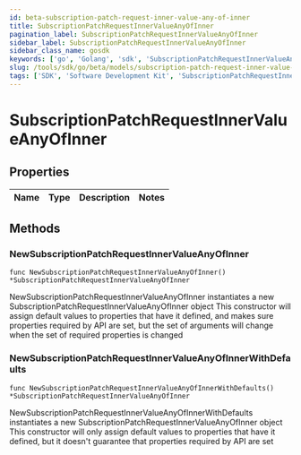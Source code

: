 ```yaml
---
id: beta-subscription-patch-request-inner-value-any-of-inner
title: SubscriptionPatchRequestInnerValueAnyOfInner
pagination_label: SubscriptionPatchRequestInnerValueAnyOfInner
sidebar_label: SubscriptionPatchRequestInnerValueAnyOfInner
sidebar_class_name: gosdk
keywords: ['go', 'Golang', 'sdk', 'SubscriptionPatchRequestInnerValueAnyOfInner', 'BetaSubscriptionPatchRequestInnerValueAnyOfInner'] 
slug: /tools/sdk/go/beta/models/subscription-patch-request-inner-value-any-of-inner
tags: ['SDK', 'Software Development Kit', 'SubscriptionPatchRequestInnerValueAnyOfInner', 'BetaSubscriptionPatchRequestInnerValueAnyOfInner']
---
```


# SubscriptionPatchRequestInnerValueAnyOfInner

## Properties

Name | Type | Description | Notes
------------ | ------------- | ------------- | -------------

## Methods

### NewSubscriptionPatchRequestInnerValueAnyOfInner

`func NewSubscriptionPatchRequestInnerValueAnyOfInner() *SubscriptionPatchRequestInnerValueAnyOfInner`

NewSubscriptionPatchRequestInnerValueAnyOfInner instantiates a new SubscriptionPatchRequestInnerValueAnyOfInner object
This constructor will assign default values to properties that have it defined,
and makes sure properties required by API are set, but the set of arguments
will change when the set of required properties is changed

### NewSubscriptionPatchRequestInnerValueAnyOfInnerWithDefaults

`func NewSubscriptionPatchRequestInnerValueAnyOfInnerWithDefaults() *SubscriptionPatchRequestInnerValueAnyOfInner`

NewSubscriptionPatchRequestInnerValueAnyOfInnerWithDefaults instantiates a new SubscriptionPatchRequestInnerValueAnyOfInner object
This constructor will only assign default values to properties that have it defined,
but it doesn't guarantee that properties required by API are set


